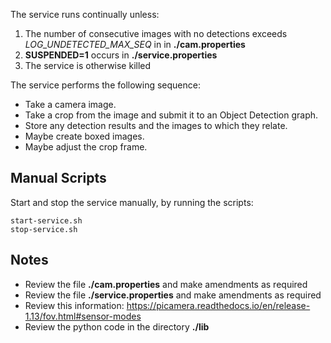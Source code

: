 The service runs continually unless:

1. The number of consecutive images with no detections exceeds *LOG_UNDETECTED_MAX_SEQ* in  in **./cam.properties**
2. **SUSPENDED=1** occurs in **./service.properties**
3. The service is otherwise killed

The service performs the following sequence:

* Take a camera image.
* Take a crop from the image and submit it to an Object Detection graph.
* Store any detection results and the images to which they relate.
* Maybe create boxed images.
* Maybe adjust the crop frame.


## Manual Scripts
Start and stop the service manually, by running the scripts:

    start-service.sh
    stop-service.sh

## Notes
* Review the file **./cam.properties** and make amendments as required
* Review the file **./service.properties** and make amendments as required
* Review this information: https://picamera.readthedocs.io/en/release-1.13/fov.html#sensor-modes
* Review the python code in the directory **./lib**
